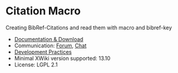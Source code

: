 # Citation Macro

Creating BibRef-Citations and read them with macro and bibref-key

* [Documentation & Download](https://extensions.xwiki.org/xwiki/bin/view/Extension/Citation)
* Communication: [Forum](https://forum.xwiki.org/), [Chat](https://dev.xwiki.org/xwiki/bin/view/Community/Chat)
* [Development Practices](http://dev.xwiki.org/)
* Minimal XWiki version supported: 13.10
* License: LGPL 2.1